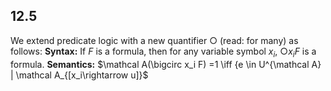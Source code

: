 

## 12.5
We extend predicate logic with a new quantifier $\bigcirc$ (read: for many) as follows:
**Syntax:** If $F$ is a formula, then for any variable symbol $x_i$, $\bigcirc x_i F$ is a formula.
**Semantics:** $\mathcal A(\bigcirc x_i F) =1 \iff \{e \in U^{\mathcal A} | \mathcal A_{[x_i\rightarrow u]\}$ 
